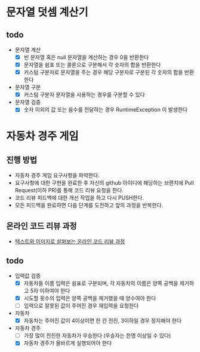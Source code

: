 # 문자열 덧셈 계산기
## todo
- 문자열 계산
  - [x] 빈 문자열 혹은 null 문자열을 계산하는 경우 0을 반환한다
  - [x] 문자열을 쉼표 또는 콜론으로 구분해서 각 숫자의 합을 반환한다
  - [x] 커스텀 구분자로 문자열을 주는 경우 해당 구분자로 구분된 각 숫자의 합을 반환한다
- 문자열 구분
  - [x] 커스텀 구분자 문자열을 사용하는 경우를 구분할 수 있다
- 문자열 검증
  - [x] 숫자 이외의 값 또는 음수를 전달하는 경우 RuntimeException 이 발생한다

# 자동차 경주 게임
## 진행 방법
* 자동차 경주 게임 요구사항을 파악한다.
* 요구사항에 대한 구현을 완료한 후 자신의 github 아이디에 해당하는 브랜치에 Pull Request(이하 PR)를 통해 코드 리뷰 요청을 한다.
* 코드 리뷰 피드백에 대한 개선 작업을 하고 다시 PUSH한다.
* 모든 피드백을 완료하면 다음 단계를 도전하고 앞의 과정을 반복한다.

## 온라인 코드 리뷰 과정
* [텍스트와 이미지로 살펴보는 온라인 코드 리뷰 과정](https://github.com/next-step/nextstep-docs/tree/master/codereview)

## todo
- 입력값 검증
  - [x] 자동차들 이름 입력은 쉼표로 구분되며, 각 자동차의 이름은 양쪽 공백을 제거하고 5자 이하여야 한다
  - [x] 시도할 횟수의 입력은 양쪽 공백을 제거했을 때 양수여야 한다
  - [ ] 입력으로 잘못된 값이 주어진 경우 재입력을 요청한다
- 자동차
  - [x] 자동차는 주어진 값이 4이상이면 한 칸 전진, 3이하일 경우 정지해야 한다
- 자동차 경주
  - [ ] 가장 많이 전진한 자동차가 우승한다 (우승자는 한명 이상일 수 있다)
  - [x] 자동차 경주가 올바르게 실행되어야 한다
